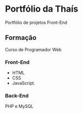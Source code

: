 # Portfólio da Thaís
Portfólio de projetos Front-End

## Formação
Curso de Programador Web

### Front-End
- HTML
- CSS 
- JavaScript.

### Back-End
PHP e MySQL

<!-- COMENTÁRIOS -->

